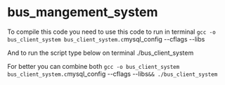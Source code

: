 # bus_mangement_system

To compile this code you need to use this code to run in terminal
` gcc -o bus_client_system bus_client_system.c `mysql_config --cflags --libs`  `

And to run the script type below on terminal
./bus_client_system

For better you can combine both 
 ` gcc -o bus_client_system bus_client_system.c `mysql_config --cflags --libs` && ./bus_client_system `
